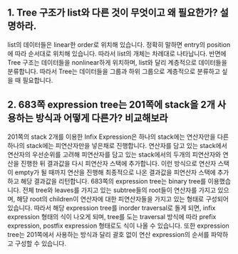 ## 1. Tree 구조가 list와 다른 것이 무엇이고 왜 필요한가? 설명하라.

list의 데이터들은 linear한 order로 위치해 있습니다. 정확히 말하면 entry의 position에 따라 순서대로 위치해 있습니다. 
따라서 list의 개체는 차례대로 나타납니다.
반면에 Tree 구조는 데이터들을 nonlinear하게 위치하며, list와 달리 계층적으로 데이터들을 분류합니다.
따라서 Tree는 데이터들을 그룹과 하위 그룹으로 계층적으로 분류하고 싶을 때 필요합니다.

## 2. 683쪽 expression tree는 201쪽에 stack을 2개 사용하는 방식과 어떻게 다른가? 비교해보라

201쪽의 stack 2개를 이용한 Infix Expression은 하나의 stack에는 연산자만을 다른 하나의 stack에는 피연산자만을 넣은채로 진행합니다.
연산자를 담고 있는 stack에서 연산자의 우선순위를 고려해 피연산자를 담고 있는 stack에서의 두개의 피연산자와 연산을 진행한 뒤 결과값을 다시 피연산자 스택에 추가합니다. 
이런 방식으로 연산자 스택이 empty가 될 때까지 연산을 진행해 최종적으로 나온 결과값을 피연산자 스택에 추가하고 해당 결과값을 리턴합니다.
683쪽의 expression tree는 binary tree를 이용했습니다. 전체 tree와 leaves를 가지고 있는 subtree들의 root들이 연산자를 가지고 있으며, 해당 root의 children이 연산자에 대한 피연산자들을 가지고 있는 형태로 구성되어 있습니다.
따라서 해당 expression tree를 inorder traversal로 돌게 되면, infix expression 형태의 식이 나오게 되며, tree를 도는 traversal 방식에 따라 prefix expression, postfix expression 형태로도 식이 나올 수 있습니다.
또한 expression tree는 201쪽에서 사용하는 방식과 달리 괄호 없이 연산 expression의 순서를 파악하고 구성할 수 있습니다.